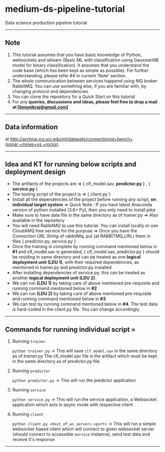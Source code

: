 # medium-ds-pipeline-tutorial
Data science production pipeline tutorial 

--------------------------------------------------------------------------------------------------------------

## Note 
1. This tutorial assumes that you have basic knowledge of Python, websockets and sklearn (Basic ML with classification using GaussianNB model for binary classification). It assumes that you understand the code base (which has been kept as simple as possible). For further understanding, please refer #4 in current 'Note' section. 
2. The whole communication between services happend using MQ broker RabbitMQ. You can use something else, if you are familiar with, by changing protocol and dependencies. 
3. You can clone the repository for a Quick Start on this tutorial
4. For any **queries, discussions and ideas, please feel free to drop a mail at [bmonikraj@gmail.com]** 

--------------------------------------------------------------------------------------------------------------

## Data information 
at http://archive.ics.uci.edu/ml/datasets/connectionist+bench+(sonar,+mines+vs.+rocks) 

--------------------------------------------------------------------------------------------------------------

## Idea and KT for running below scripts and deployment design
- The artifacts of the projects are => { clf_model.sav, **predictor.py** } , { **service.py** } 
- The testing script of the project is => { client.py }
- Install all the dependencies of the project before running any script, **on individual target system** => Quick Note : If you have latest Anaconda version of python installed (3.6+ Py), then you only need to install *pika*
- Make sure to have data file in the same directory as of trainer.py => Also available in the repository
- You will need RabbitMQ to use this tutorial. You can install locally or use CloudAMQ free service for the purpose => Once you have the *Connection URL String* of rabbitMq, put (at RABBITMQ_URL) them in files { predictor.py, service.py } 
- Once the training is complete by running command mentioned below in **#1** and clf_model.sav is generated, { clf_model.sav, predictor.py } should be residing in same directory and can be treated as one **logical deployment unit (LDU 1)**, with their required dependencies, as mentioned in trainer.py and predictor.py installed
- After installing dependencies of service.py, this can be treated as another **logical deployment unit (LDU 2)**.
- We can run **(LDU 1)** by taking care of above mentioned pre-requisite and running command mentioned below in **#2**
- We can run **(LDU 2)** by taking care of above mentioned pre-requisite and running command mentioned below in **#3**
- We can test by running command mentioned below in **#4**. The test data is hard-coded in the client.py file. You can change accordingly. 

--------------------------------------------------------------------------------------------------------------

## Commands for running individual script = 
1. Running ```trainer``` 

   ```python trainer.py``` -> This will save ```clf_model.sav``` in the same directory as of *trainer.py*
   The clf_model.sav file is the artifact which must be kept in the same directory as of *predictor.py* file.
   
2. Running ```predictor```

   ```python predictor.py``` -> This will run the predictor application
   
3. Running ```service```

   ```python service.py``` -> This will run the service application, a Websocket application which acts in async mode with respective client
   
4. Running ```client```

   ```python client.py <host_of_ws_server>:<port>``` -> This will run a simple websocker based client which will connect to given websocket server (should connect to accessible ```service``` instance), send test data and receive it's response
   
--------------------------------------------------------------------------------------------------------------

